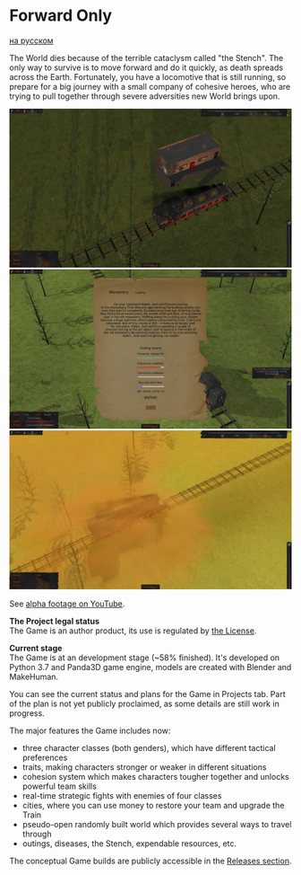 # Forward Only
[на русском](https://github.com/IlyaFaer/ForwardOnly/blob/master/README%20(RUS).md)

The World dies because of the terrible cataclysm called "the Stench". The only way to survive is to move forward and do it quickly, as death spreads across the Earth. Fortunately, you have a locomotive that is still running, so prepare for a big journey with a small company of cohesive heroes, who are trying to pull together through severe adversities new World brings upon.

![image](https://github.com/IlyaFaer/ForwardOnlyGame/blob/master/preview/screenshot1.png?raw=true)
![image](https://github.com/IlyaFaer/ForwardOnlyGame/blob/master/preview/screenshot2.png?raw=true)
![image](https://github.com/IlyaFaer/ForwardOnlyGame/blob/master/preview/screenshot3.png?raw=true)

See [alpha footage on YouTube](https://www.youtube.com/watch?v=RKOVbCejowc).

**The Project legal status**  
The Game is an author product, its use is regulated by [the License](https://github.com/IlyaFaer/ForwardOnlyGame/blob/master/LICENSE.md).

**Current stage**  
The Game is at an development stage (~58% finished). It's developed on Python 3.7 and Panda3D game engine, models are created with Blender and MakeHuman.

You can see the current status and plans for the Game in Projects tab. Part of the plan is not yet publicly proclaimed, as some details are still work in progress.

The major features the Game includes now:
- three character classes (both genders), which have different tactical preferences
- traits, making characters stronger or weaker in different situations
- cohesion system which makes characters tougher together and unlocks powerful team skills
- real-time strategic fights with enemies of four classes
- cities, where you can use money to restore your team and upgrade the Train
- pseudo-open randomly built world which provides several ways to travel through
- outings, diseases, the Stench, expendable resources, etc.

The conceptual Game builds are publicly accessible in the [Releases section](https://github.com/IlyaFaer/ForwardOnlyGame/releases).
